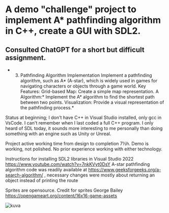 # A demo "challenge" project to implement A* pathfinding algorithm in C++, create a GUI with SDL2.

## Consulted ChatGPT for a short but difficult assignment. 

* 3. Pathfinding Algorithm Implementation
 Implement a pathfinding algorithm, such as A* (A-star), which is widely used in games for navigating characters or objects through a game world.
 Key Features:
    Grid-based Map: Create a simple map representation.
    A Algorithm:* Implement the A* algorithm to find the shortest path between two points.
    Visualization: Provide a visual representation of the pathfinding process.*

Status at beginning; I don't have C++ in Visual Studio installed, only gcc in VsCode. I can't remember when I last coded a full C++ program. I only heard of SDL today, it sounds more interesting to me personally than doing something with an engine such as Unity or Unreal.

Project active working time from design to completion 7½h. Demo is working, not polished. No prior experience working with either technology.

Instructions for installing SDL2 libraries in Visual Studio 2022 https://www.youtube.com/watch?v=7nkKVyt0DsY
A-star pathfinding algorithm code was readily available at https://www.geeksforgeeks.org/a-search-algorithm/ , necessary changes were mostly about returning an object instead of printing the route

Sprites are opensource. Credit for sprites George Bailey
https://opengameart.org/content/16x16-game-assets

![kuva](https://github.com/user-attachments/assets/d503f3ad-c1f4-435b-8d01-b087d731f9d5)
